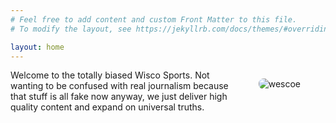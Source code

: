```yaml
---
# Feel free to add content and custom Front Matter to this file.
# To modify the layout, see https://jekyllrb.com/docs/themes/#overriding-theme-defaults

layout: home
---
```

<figure style= "float:right">
  <img src="assets/images/maxwhiff.gif" alt="wescoe" style="border-radius: 8px">
</figure>
Welcome to the totally biased Wisco Sports.  Not wanting to be confused with real journalism because that stuff is all fake now anyway, we just deliver high quality content and expand on universal truths.